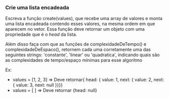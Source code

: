 ### Crie uma lista encadeada ###

Escreva a função create(values), que recebe uma array de valores e monta uma lista encadeada contendo esses valores, na mesma ordem em que aparecem no vetor. Essa função deve retornar um objeto com uma propriedade que é o *head* da lista.

Além disso faça com que as funções de complexidadeDeTempo() e complexidadeDeEspaco(), retornem cada uma corretamente uma das seguintes strings: 'constante', 'linear' ou 'quadratica', indicando quais são as complexidades de tempo/espaço mínimas para esse algoritmo

Ex:

* values = [1, 2, 3] =\> Deve retornar{ head: { value: 1, next: { value: 2, next: { value: 3, next: null }}}}
* values = [ ] =\> Deve retornar {head: null}